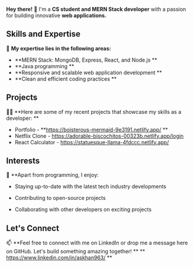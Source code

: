 <!---
- 👋 Hi, I’m @askhan963
- 👀 I’m interested in ...
- 🌱 I’m currently learning ...
- 💞️ I’m looking to collaborate on ...
- 📫 How to reach me ...


askhan963/askhan963 is a ✨ special ✨ repository because its `README.md` (this file) appears on your GitHub profile.
You can click the Preview link to take a look at your changes.
--->

**Hey there!** 👋
I'm a **CS student and MERN Stack developer** with a passion for building innovative **web applications.** 

## Skills and Expertise
🚀 **My expertise lies in the following areas:**

- **MERN Stack: MongoDB, Express, React, and Node.js **
- **Java programming **
- **Responsive and scalable web application development **
- **Clean and efficient coding practices **

## Projects
👨‍💻 **Here are some of my recent projects that showcase my skills as a developer: **

- Portfolio - **https://boisterous-mermaid-9e3191.netlify.app/ **
- Netflix Clone - https://adorable-biscochitos-00323b.netlify.app/login 
- React Calculator - https://statuesque-llama-4fdccc.netlify.app/
## Interests
🌟 **Apart from programming, I enjoy:

- Staying up-to-date with the latest tech industry developments
+ Contributing to open-source projects
* Collaborating with other developers on exciting projects
## Let's Connect
📫 **Feel free to connect with me on LinkedIn or drop me a message here on GitHub. Let's build something amazing together! **
 ** https://www.linkedin.com/in/askhan963/  **
